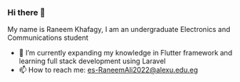 ### Hi there 👋
My name is Raneem Khafagy, I am an undergraduate Electronics and Communications student

- 🌱 I’m currently expanding my knowledge in Flutter framework and learning full stack development using Laravel 
- 📫 How to reach me: es-RaneemAli2022@alexu.edu.eg

<!--
**Raneem-Khafagy/Raneem-Khafagy** is a ✨ _special_ ✨ repository because its `README.md` (this file) appears on your GitHub profile.

Here are some ideas to get you started:

- 🔭 I’m currently working on ...
- 🌱 I’m currently learning ...
- 👯 I’m looking to collaborate on ...
- 🤔 I’m looking for help with ...
- 💬 Ask me about ...
- 📫 How to reach me: ...
- 😄 Pronouns: ...
- ⚡ Fun fact: ...
-->
